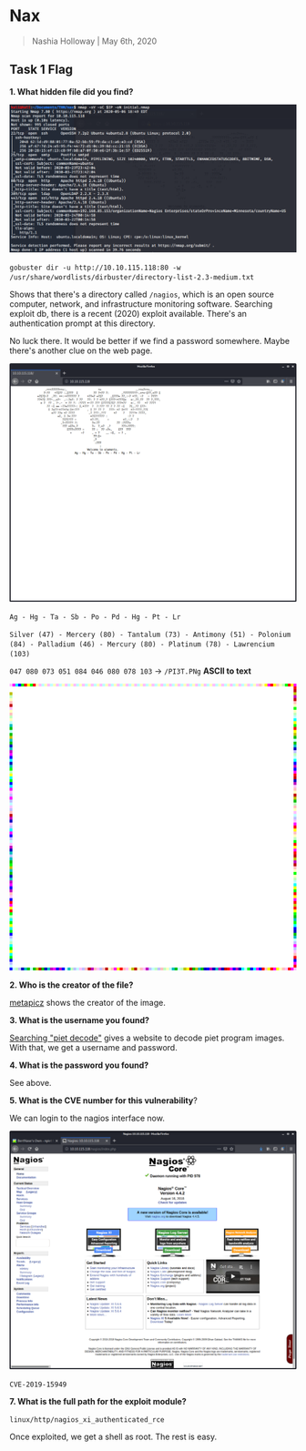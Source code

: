 # Nax

> Nashia Holloway | May 6th, 2020

## Task 1 Flag

**1. What hidden file did you find?**

![](nmap.png)

`gobuster dir -u http://10.10.115.118:80 -w /usr/share/wordlists/dirbuster/directory-list-2.3-medium.txt`

Shows that there's a directory called `/nagios`, which is an open source computer, network, and infrastructure monitoring software. Searching exploit db, there is a recent (2020) exploit available. There's an authentication prompt at this directory.

No luck there. It would be better if we find a password somewhere. Maybe there's another clue on the web page.

![](web.png)

`Ag - Hg - Ta - Sb - Po - Pd - Hg - Pt - Lr`

`Silver (47) - Mercery (80) - Tantalum (73) - Antimony (51) - Polonium (84) - Palladium (46) - Mercury (80) - Platinum (78) - Lawrencium (103)`

`047 080 073 051 084 046 080 078 103` -> `/PI3T.PNg` **ASCII to text**

![](PI3T.PNg)

**2. Who is the creator of the file?**

[metapicz](metapicz.com) shows the creator of the image.

**3. What is the username you found?**

[Searching "piet decode"](https://www.bertnase.de/npiet/npiet-execute.php) gives a website to decode piet program images. With that, we get a username and password.

**4. What is the password you found?**

See above.

**5. What is the CVE number for this vulnerability**?

We can login to the nagios interface now. 

![](nagios.png)

`CVE-2019-15949`

**7. What is the full path for the exploit module?**

`linux/http/nagios_xi_authenticated_rce`

Once exploited, we get a shell as root. The rest is easy.

